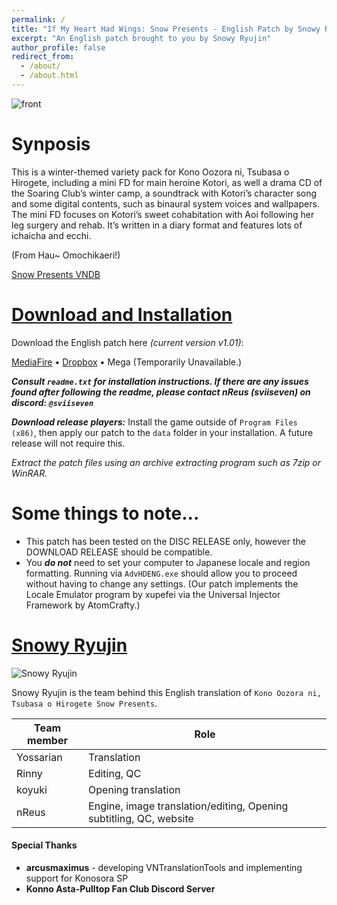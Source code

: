 ```yaml
---
permalink: /
title: "If My Heart Had Wings: Snow Presents - English Patch by Snowy Ryujin"
excerpt: "An English patch brought to you by Snowy Ryujin"
author_profile: false
redirect_from: 
  - /about/
  - /about.html
---
```


![front](https://i.imgur.com/EVQQBZI.png)

Synposis
======
This is a winter-themed variety pack for Kono Oozora ni, Tsubasa o Hirogete, including a mini FD for main heroine Kotori, as well a drama CD of the Soaring Club’s winter camp, a soundtrack with Kotori’s character song and some digital contents, such as binaural system voices and wallpapers. The mini FD focuses on Kotori’s sweet cohabitation with Aoi following her leg surgery and rehab. It’s written in a diary format and features lots of ichaicha and ecchi.

(From Hau~ Omochikaeri!)

[Snow Presents VNDB](https://vndb.org/v14812)

[Download and Installation](#download-and-installation)
======

Download the English patch here *(current version v1.01)*:

[MediaFire](https://www.mediafire.com/file/w2kfv6o60v7gbkl/KonosoraSP_ENG_v1.01.zip/file) • [Dropbox](https://www.dropbox.com/scl/fi/zjchpbztx13l1m6i9j9hn/KonosoraSP_ENG_v1.01.zip?rlkey=jcl6yc79srvacaihk8i2x2c8a&st=4mu2qiws&dl=0) • Mega (Temporarily Unavailable.)

***Consult `readme.txt` for installation instructions. If there are any issues found after following the readme, please contact nReus (sviiseven) on discord: `@sviiseven`***

***Download release players:*** Install the game outside of `Program Files (x86)`, then apply our patch to the `data` folder in your installation. A future release will not require this.

*Extract the patch files using an archive extracting program such as 7zip or WinRAR.*

Some things to note...
======
- This patch has been tested on the DISC RELEASE only, however the DOWNLOAD RELEASE should be compatible.
- You ***do not*** need to set your computer to Japanese locale and region formatting. Running via `AdvHDENG.exe` should allow you to proceed without having to change any settings. (Our patch implements the Locale Emulator program by xupefei via the Universal Injector Framework by AtomCrafty.)

[Snowy Ryujin](#snowy-ryujin)
======
![Snowy Ryujin](https://i.imgur.com/XP8jXB2.png)

Snowy Ryujin is the team behind this English translation of `Kono Oozora ni, Tsubasa o Hirogete Snow Presents`.

| Team member | Role |
| ----------- | ----------- |
| Yossarian | Translation |
| Rinny | Editing, QC | 
| koyuki | Opening translation |
| nReus | Engine, image translation/editing, Opening subtitling, QC, website | 

#### Special Thanks
- **arcusmaximus** - developing VNTranslationTools and implementing support for Konosora SP
- **Konno Asta-Pulltop Fan Club Discord Server**

